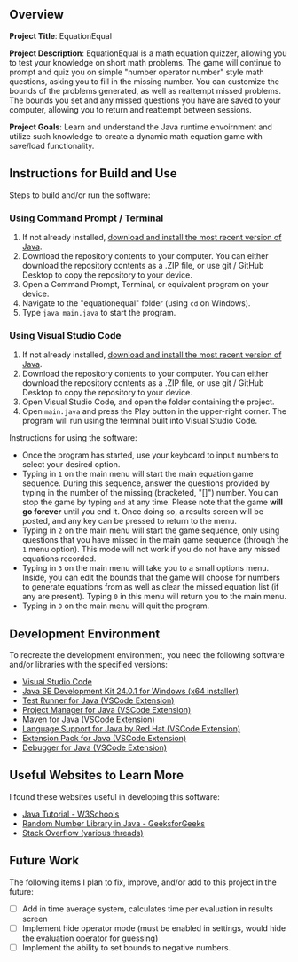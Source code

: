## Overview

**Project Title**: EquationEqual

**Project Description**: EquationEqual is a math equation quizzer, allowing you to test your knowledge on short math problems. The game will continue to prompt and quiz you on simple "number operator number" style math questions, asking you to fill in the missing number. You can customize the bounds of the problems generated, as well as reattempt missed problems. The bounds you set and any missed questions you have are saved to your computer, allowing you to return and reattempt between sessions.

**Project Goals**: Learn and understand the Java runtime envoirnment and utilize such knowledge to create a dynamic math equation game with save/load functionality.

## Instructions for Build and Use

Steps to build and/or run the software:

### Using Command Prompt / Terminal
1. If not already installed, [download and install the most recent version of Java](https://www.java.com/en/download/windows_manual.jsp).
2. Download the repository contents to your computer. You can either download the repository contents as a .ZIP file, or use git / GitHub Desktop to copy the repository to your device.
3. Open a Command Prompt, Terminal, or equivalent program on your device.
4. Navigate to the "equationequal" folder (using `cd` on Windows).
5. Type `java main.java` to start the program.

### Using Visual Studio Code
1. If not already installed, [download and install the most recent version of Java](https://www.java.com/en/download/windows_manual.jsp).
2. Download the repository contents to your computer. You can either download the repository contents as a .ZIP file, or use git / GitHub Desktop to copy the repository to your device.
3. Open Visual Studio Code, and open the folder containing the project.
4. Open `main.java` and press the Play button in the upper-right corner. The program will run using the terminal built into Visual Studio Code.

Instructions for using the software:

* Once the program has started, use your keyboard to input numbers to select your desired option. 
* Typing in `1` on the main menu will start the main equation game sequence. During this sequence, answer the questions provided by typing in the number of the missing (bracketed, "[]") number. You can stop the game by typing `end` at any time. Please note that the game **will go forever** until you end it. Once doing so, a results screen will be posted, and any key can be pressed to return to the menu.
* Typing in `2` on the main menu will start the game sequence, only using questions that you have missed in the main game sequence (through the `1` menu option). This mode will not work if you do not have any missed equations recorded.
* Typing in `3` on the main menu will take you to a small options menu. Inside, you can edit the bounds that the game will choose for numbers to generate equations from as well as clear the missed equation list (if any are present). Typing `0` in this menu will return you to the main menu.
* Typing in `0` on the main menu will quit the program.

## Development Environment 

To recreate the development environment, you need the following software and/or libraries with the specified versions:

* [Visual Studio Code](https://code.visualstudio.com/)
* [Java SE Development Kit 24.0.1 for Windows (x64 installer)](https://www.oracle.com/java/technologies/downloads/?er=221886#jdk24-windows)
* [Test Runner for Java (VSCode Extension)](https://marketplace.visualstudio.com/items/?itemName=vscjava.vscode-java-test)
* [Project Manager for Java (VSCode Extension)](https://marketplace.visualstudio.com/items/?itemName=vscjava.vscode-java-dependency)
* [Maven for Java (VSCode Extension)](https://marketplace.visualstudio.com/items/?itemName=vscjava.vscode-maven)
* [Language Support for Java by Red Hat (VSCode Extension)](https://marketplace.visualstudio.com/items/?itemName=redhat.java)
* [Extension Pack for Java (VSCode Extension)](https://marketplace.visualstudio.com/items/?itemName=vscjava.vscode-java-pack) 
* [Debugger for Java (VSCode Extension)](https://marketplace.visualstudio.com/items/?itemName=vscjava.vscode-java-debug) 

## Useful Websites to Learn More

I found these websites useful in developing this software:

* [Java Tutorial - W3Schools](https://www.w3schools.com/java/default.asp)
* [Random Number Library in Java - GeeksforGeeks](https://www.geeksforgeeks.org/generating-random-numbers-in-java/)
* [Stack Overflow (various threads)](https://stackoverflow.com/questions)

## Future Work

The following items I plan to fix, improve, and/or add to this project in the future:

* [ ] Add in time average system, calculates time per evaluation in results screen
* [ ] Implement hide operator mode (must be enabled in settings, would hide the evaluation operator for guessing)
* [ ] Implement the ability to set bounds to negative numbers.